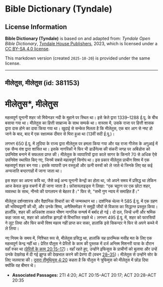 # Bible Dictionary (Tyndale)

## License Information

**Bible Dictionary (Tyndale)** is based on and adapted from: _Tyndale Open Bible Dictionary_, [Tyndale House Publishers](https://tyndaleopenresources.com/), 2023, which is licensed under a [CC BY-SA 4.0 license](https://creativecommons.org/licenses/by-sa/4.0/legalcode.en).

This markdown version (created `2025-10-20`) is provided under the same license.



--------------------------------

## मीलेतुस, मीलेतुस (id: 381153)

मीलेतुस\*, मीलेतुस
==================

महत्वपूर्ण यूनानी शहर जो मियेनडर नदी के मुहाने पर स्थित था। इसे क्रेते द्वारा 1339–1288 ई.पू. के बीच बसाया गया था। मीलेतुस का हित्ती साम्राज्य के साथ सम्पर्क था। वास्तव में, उसके राजा पर हित्ती शासक द्वारा दास होने का दावा किया गया था। खुदाई से सन्केत मिलता है कि मीलेतुस, एक बार आग से नष्ट हो जाने के बाद, बाद में एक रक्षात्मक दीवार से घिरा हुआ था (13वीं सदी ई.पू.)।

लगभग 650 ई.पू. में लुदिया के राज्य द्वारा मीलेतुस पर हमला किया गया और यह राजा गीजेस के अगुआई में एक सैन्य वंश द्वारा शासित था। इसके नागरिकों ने फिर भी डार्डेनेल्स की संकरी जगह पर अबिडोस को उपनिवेश बनाने में सफलता प्राप्त की। मीलेतुस के व्यापारियों द्वारा काले सागर के किनारे 70 से अधिक ऐसे उपनिवेश स्थापित किए गए, जिनमें सबसे महत्वपूर्ण सिनोप था। इस प्रकार मीलेतुस प्राचीन विश्व में एक महत्वपूर्ण शहर बन गया। इसके व्यापारी उन वस्तुओं और ऊनी वस्त्रों को ले जाते थे जिनके लिए वह कई अन्यजाति बन्दरगाहों में जाना जाता था।

इस शहर का अपना कवि था, जैसे कई अन्य यूनानी केन्द्रों का होता था, जो अपने समय में प्रसिद्ध था लेकिन आज केवल कुछ वचनों में ही जाना जाता है। फ़ॉसायलाइड्स ने लिखा: "एक चट्टान पर एक छोटा शहर, व्यवस्था के साथ, नीनवे की पागलपन से बेहतर है।" फिर से, "सभी गुण न्याय में समाहित हैं।"

मीलेतुस दर्शनशास्त्र और वैज्ञानिक विचारों का भी जन्मस्थान था। दार्शनिक थेल्स ने 585 ई.पू. में एक ग्रहण की भविष्यद्वाणी की थी, और उनके शिष्य, अनैक्सिमेंडर ने समुद्री जीवों से विकास का सिद्धान्त प्रस्तुत किया। हालाँकि, शहर की अधिकांश ताकत भीषण नागरिक सन्घर्ष में बर्बाद हो गई। दो दल, जिन्हें धनी और श्रमिक कहा जाता था, शहर को आंतरिक झगड़ों से विभाजित रखते थे। लगभग 495 ई.पू. में, शहर को फारसियों ने लूट लिया और फिर कभी विश्व महत्व नहीं प्राप्त कर सका, हालांकि इसे सिकन्दर ने फिर से अपने कब्जे में ले लिया।

नए नियम के समय में, निश्चित रूप से, मीलेतुस प्रसिद्ध था, हालांकि यह प्रारम्भिक मसीह मत के लिए एक महत्वपूर्ण केन्द्र नहीं था। प्रेरित पौलुस ने प्रेरितों के काम की पुस्तक में दर्ज अन्तिम मिशनरी यात्रा के दौरान वहाँ रुका था ([प्रेरितों के काम 20:15–17](https://ref.ly/Acts20:15-Acts20:17))। वहाँ रहते हुए, उन्होंने इफिसुस के प्राचीनों को बुलाया और उन्हें उनके देखरेख में दी गई झुण्ड की देखभाल करने की प्रेरणा दी (वचन [28–35](https://ref.ly/Acts20:28-Acts20:35))। मीलेतुस से उन्होंने सोर के लिए जलयात्रा की। [दूसरा तीमुथियुस 4:20](https://ref.ly/2Tim4:20) कहता है कि पौलुस ने त्रुफिमुस को मीलेतुस में छोड़ दिया क्योंकि वह बीमार थे।

* **Associated Passages:** 2TI 4:20; ACT 20:15–ACT 20:17; ACT 20:28–ACT 20:35

